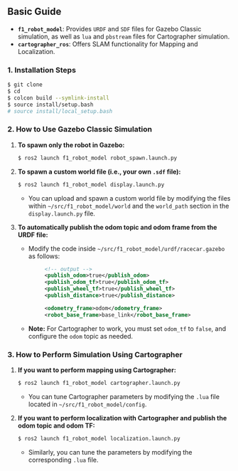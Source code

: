 ## Basic Guide

- **`f1_robot_model`**: Provides `URDF` and `SDF` files for Gazebo Classic simulation, as well as `lua` and `pbstream` files for Cartographer simulation.
- **`cartographer_ros`**: Offers SLAM functionality for Mapping and Localization.

### 1. Installation Steps
```bash
$ git clone 
$ cd 
$ colcon build --symlink-install
$ source install/setup.bash
# source install/local_setup.bash
```

### 2. How to Use Gazebo Classic Simulation

1. **To spawn only the robot in Gazebo:**
   ```bash
   $ ros2 launch f1_robot_model robot_spawn.launch.py
   ```

2. **To spawn a custom world file (i.e., your own `.sdf` file):**
   ```bash
   $ ros2 launch f1_robot_model display.launch.py
   ```
   - You can upload and spawn a custom world file by modifying the files within `~/src/f1_robot_model/world` and the `world_path` section in the `display.launch.py` file.

3. **To automatically publish the odom topic and odom frame from the URDF file:**
   - Modify the code inside `~/src/f1_robot_model/urdf/racecar.gazebo` as follows:
     ```xml
          <!-- output -->
          <publish_odom>true</publish_odom>
          <publish_odom_tf>true</publish_odom_tf>
          <publish_wheel_tf>true</publish_wheel_tf>
          <publish_distance>true</publish_distance>

          <odometry_frame>odom</odometry_frame>
          <robot_base_frame>base_link</robot_base_frame>
     ```
   - **Note:** For Cartographer to work, you must set `odom_tf` to `false`, and configure the `odom` topic as needed.

### 3. How to Perform Simulation Using Cartographer

1. **If you want to perform mapping using Cartographer:**
   ```bash
   $ ros2 launch f1_robot_model cartographer.launch.py
   ```
   - You can tune Cartographer parameters by modifying the `.lua` file located in `~/src/f1_robot_model/config`.

2. **If you want to perform localization with Cartographer and publish the odom topic and odom TF:**
   ```bash
   $ ros2 launch f1_robot_model localization.launch.py
   ```
   - Similarly, you can tune the parameters by modifying the corresponding `.lua` file.
